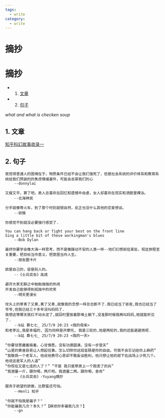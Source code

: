 ```yaml
---
tags:
  - write
category:
  - write
---
```


<h1>摘抄</h1> 

# 摘抄

* 1. [文章](#first)
* 2. [句子](#second)

*what and what is checken soup*

## 1. <a name='first'></a> 文章


[知乎科幻故事收录一](https://www.zhihu.com/question/514743858/answer/4890118020)



## 2. <a name='second'></a> 句子

```
我觉得普通人的困境在于，物质条件已经不会让我们饿死了，但是社会系统的评价体系和教育系统给我们预装的的焦虑情绪基件，可能会击穿我们的心
    --donnylai 
```

```
又瘦又平，算了吧。男人总喜欢在回忆和遗憾中自虐，女人却喜欢在现实和洒脱里裸泳。
    --北海神民
```

```
分手就像等火车，到了那个时刻就很自然，反正也没什么其他的恋爱想谈。
    --妖猴
```

```
你感觉不到就没必要强行感受了.
```

```
You can hang back or fight your best on the front line 
Sing a little bit of these workingman's blues
    --Bob Dylan
```


```
最终你要学会像大海一样思考，而不是像躁动不安的人类一样--他们幻想前往某处，视这旅程至关重要，把目标当作意义，把意图当作人生。
    --朋友圈卡片
```

```
欲是自己的，容是别人的。
    --《士兵突击》高成
```

```
避开大家无聊之中勉勉强强的热闹
开发自己能够得到孤独中的欢笑
    --明天更漫长
```

```
坟头上的草青了又黄,黄了又青,就像我的念想一样总也断不了.我已经当了爸爸,我也已经当了爷爷,但我已经三十多年没叫妈妈了. 
我想这等哪天我扛不动水泥了,就回村里挨着那堆土躺下,没准那时候我再叫妈妈,她就能听见了.
    --b站 慕七七_ 25/7/9 20:23 <我的母亲>
和老李比,我是幸福的, 因为同样是开摩托, 我是三轮的,他是两轮的,我的还能避避雨呢.
    --b站 慕七七_ 25/7/9 20:23 <我的一天>
```

```
“你要甘愿藏着掖着，心甘情愿。没有功德圆满，没有一步登天”
“山里的黄昏容易让人想起往事。怎么切除你这段盲肠是你的自由，可我不会忘记给你上麻药”
“我敬佩一个老军人，他说他费尽心思却不敢妄谈胜利，他只想让他的部下在战场上少死几个。他说这是军人的人道”
“你现在又是七连的人了？” “不是 我只是草原上一个跑丢了的兵”
“我酒量一斤，跟你喝，两斤吧。我酒量二两，跟你喝，舍命”
    --《士兵突击》-Yuyang摘抄
```


```
服务于欲望的骄傲，比野蛮还可怕。
    --Henli 知乎
```

```
"你就不怕我是骗子？"
“你能骗我几次？多久？”【麻烦你多骗我几次？】
    --gn
```